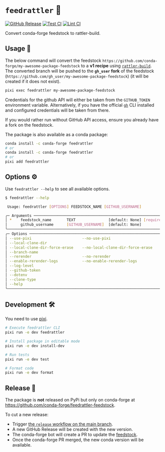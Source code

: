 # `feedrattler` 🐍

[release-badge]: https://img.shields.io/github/v/release/hadim/feedrattler?logo=github
[test-badge]: https://github.com/hadim/feedrattler/actions/workflows/test.yaml/badge.svg?branch=main
[lint-badge]: https://github.com/hadim/feedrattler/actions/workflows/lint.yaml/badge.svg?branch=main

[![GitHub Release][release-badge]](https://github.com/hadim/feedrattler/releases)
[![Test CI][test-badge]](https://github.com/hadim/feedrattler/actions/workflows/test.yaml)
[![Lint CI][lint-badge]](https://github.com/hadim/feedrattler/actions/workflows/lint.yaml)

Convert conda-forge feedstock to rattler-build.

## Usage 🚀

The below command will convert the feedstock `https://github.com/conda-forge/my-awesome-package-feedstock` to a **v1 recipe** using [`rattler-build`](https://rattler.build). The converted branch will be pushed to the **`gh_user` fork** of the feedstock (`https://github.com/gh_user/my-awesome-package-feedstock`) (it will be created if it does not exist).

```bash
pixi exec feedrattler my-awesome-package-feedstock
```

Credentials for the github API will either be taken from the `GITHUB_TOKEN` environment variable.
Alternatively, if you have the official [`gh`](https://cli.github.com/) CLI installed and configured credentials will be taken from there.

If you would rather run without GitHub API access, ensure you already have a fork on the feedstock.

The package is also available as a conda package:

```bash
conda install -c conda-forge feedrattler
# or
conda install -c conda-forge feedrattler
# or
pixi add feedrattler
```

## Options ⚙️

Use `feedrattler --help` to see all available options.

```bash
$ feedrattler --help

 Usage: feedrattler [OPTIONS] FEEDSTOCK_NAME [GITHUB_USERNAME]

╭─ Arguments ─────────────────────────────────────────────────────────────────────────────────────────────────────────────────────────────╮
│ *    feedstock_name       TEXT               [default: None] [required]                                                                 │
│      github_username      [GITHUB_USERNAME]  [default: None]                                                                            │
╰─────────────────────────────────────────────────────────────────────────────────────────────────────────────────────────────────────────╯
╭─ Options ───────────────────────────────────────────────────────────────────────────────────────────────────────────────────────────────╮
│ --use-pixi                       --no-use-pixi                                         [default: use-pixi]                              │
│ --local-clone-dir                                                    TEXT              [default: None]                                  │
│ --local-clone-dir-force-erase    --no-local-clone-dir-force-erase                      [default: no-local-clone-dir-force-erase]        │
│ --branch-name                                                        TEXT              [default: convert_feedstock_to_v1_recipe_format] │
│ --rerender                       --no-rerender                                         [default: rerender]                              │
│ --enable-rerender-logs           --no-enable-rerender-logs                             [default: no-enable-rerender-logs]               │
│ --log-level                                                          TEXT              [default: INFO]                                  │
│ --github-token                                                       TEXT              [env var: GITHUB_TOKEN] [default: None]          │
│ --dotenv                                                             TEXT              [default: None]                                  │
│ --clone-type                                                         [auto|ssh|https]  [default: auto]                                  │
│ --help                                                                                 Show this message and exit.                      │
╰─────────────────────────────────────────────────────────────────────────────────────────────────────────────────────────────────────────╯

```

## Development 🛠️

You need to use [pixi](https://pixi.sh).

```bash
# Execute feedrattler CLI
pixi run -e dev feedrattler

# Install package in editable mode
pixi run -e dev install-dev

# Run tests
pixi run -e dev test

# Format code
pixi run -e dev format
```

## Release 🚢

The package is **not** released on PyPi but only on conda-forge at <https://github.com/conda-forge/feedrattler-feedstock>.

To cut a new release:

- Trigger [the `release` workflow on the main branch](https://github.com/hadim/feedrattler/actions/workflows/release.yaml).
- A new GitHub Release will be created with the new version.
- The conda-forge bot will create a PR to update the [feedstock](https://github.com/conda-forge/feedrattler-feedstock).
- Once the conda-forge PR merged, the new conda version will be available.
